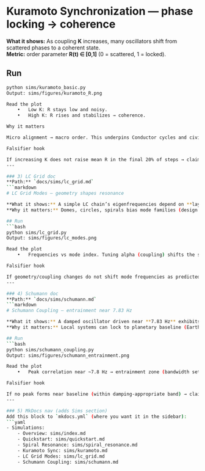 # Kuramoto Synchronization — phase locking → coherence

**What it shows:** As coupling **K** increases, many oscillators shift from scattered phases to a coherent state.  
**Metric:** order parameter **R(t) ∈ [0,1]** (0 = scattered, 1 = locked).

## Run
```bash
python sims/kuramoto_basic.py
Output: sims/figures/kuramoto_R.png

Read the plot
	•	Low K: R stays low and noisy.
	•	High K: R rises and stabilizes → coherence.

Why it matters

Micro alignment → macro order. This underpins Conductor cycles and civic coherence.

Falsifier hook

If increasing K does not raise mean R in the final 20% of steps → claim fails here.
---

### 3) LC Grid doc
**Path:** `docs/sims/lc_grid.md`
```markdown
# LC Grid Modes — geometry shapes resonance

**What it shows:** A simple LC chain’s eigenfrequencies depend on **layout and coupling**. Geometry → spectrum.  
**Why it matters:** Domes, circles, spirals bias mode families (design ↔ physics).

## Run
```bash
python sims/lc_grid.py
Output: sims/figures/lc_modes.png

Read the plot
	•	Frequencies vs mode index. Tuning alpha (coupling) shifts the spectrum.

Falsifier hook

If geometry/coupling changes do not shift mode frequencies as predicted → claim fails here.
---

### 4) Schumann doc
**Path:** `docs/sims/schumann.md`
```markdown
# Schumann Coupling — entrainment near 7.83 Hz

**What it shows:** A damped oscillator driven near **7.83 Hz** exhibits an **entrainment window** (high correlation with the drive).  
**Why it matters:** Local systems can lock to planetary baseline (Earth Layer).

## Run
```bash
python sims/schumann_coupling.py
Output: sims/figures/schumann_entrainment.png

Read the plot
	•	Peak correlation near ~7.8 Hz → entrainment zone (bandwidth set by damping).

Falsifier hook

If no peak forms near baseline (within damping-appropriate band) → claim fails here.
---

### 5) MkDocs nav (adds Sims section)
Add this block to `mkdocs.yml` (where you want it in the sidebar):
```yaml
- Simulations:
    - Overview: sims/index.md
    - Quickstart: sims/quickstart.md
    - Spiral Resonance: sims/spiral_resonance.md
    - Kuramoto Sync: sims/kuramoto.md
    - LC Grid Modes: sims/lc_grid.md
    - Schumann Coupling: sims/schumann.md
